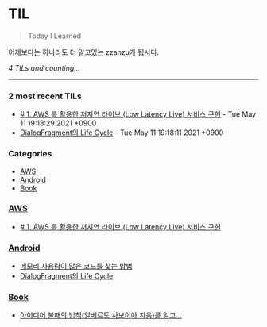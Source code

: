 # TIL
> Today I Learned

어제보다는 하나라도 더 알고있는 zzanzu가 됩시다.


_4 TILs and counting..._

---

### 2 most recent TILs

- [# 1. AWS 를 활용한 저지연 라이브 (Low Latency Live) 서비스 구현](AWS/210511-aws-summit.md) - Tue May 11 19:18:29 2021 +0900
- [DialogFragment의 Life Cycle](Android/210511-android-dialogfragment-lifecycle.md) - Tue May 11 19:18:11 2021 +0900

### Categories

- [AWS](#AWS)
- [Android](#Android)
- [Book](#Book)

### [AWS](#AWS)
- [# 1. AWS 를 활용한 저지연 라이브 (Low Latency Live) 서비스 구현](AWS/210511-aws-summit.md)

### [Android](#Android)
- [메모리 사용량이 많은 코드를 찾는 방법](Android/210504-android-profiler.md)
- [DialogFragment의 Life Cycle](Android/210511-android-dialogfragment-lifecycle.md)

### [Book](#Book)
- [아이디어 불패의 법칙(알베르토 사보이아 지음)를 읽고...](Book/210509-아이디어-불패의-법칙.md)

[1]: https://dogibogi.co.kr
[2]: https://github.com/zzanzu/TIL

